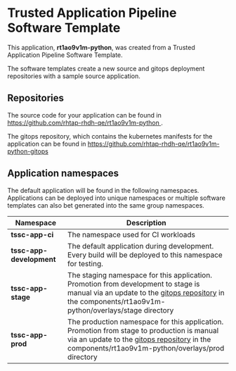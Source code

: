 # Trusted Application Pipeline Software Template

This application, **rt1ao9v1m-python**, was created from a Trusted Application Pipeline Software Template.

The software templates create a new source and gitops deployment repositories with a sample source application. 

## Repositories

The source code for your application can be found in [https://github.com/rhtap-rhdh-qe/rt1ao9v1m-python ](https://github.com/rhtap-rhdh-qe/rt1ao9v1m-python ).
 
The gitops repository, which contains the kubernetes manifests for the application can be found in 
[https://github.com/rhtap-rhdh-qe/rt1ao9v1m-python-gitops ](https://github.com/rhtap-rhdh-qe/rt1ao9v1m-python-gitops ) 

## Application namespaces 

The default application will be found in the following namespaces. Applications can be deployed into unique namespaces or multiple software templates can also bet generated into the same group namespaces.  

|  Namespace   |  Description   |  
| -------- | -------- |
| **tssc-app-ci** | The namespace used for CI workloads |
| **tssc-app-development** | The default application during development. Every build will be deployed to this namespace for testing. |
| **tssc-app-stage** | The staging namespace for this application. Promotion from development to stage is manual via an update to the [gitops repository](https://github.com/rhtap-rhdh-qe/rt1ao9v1m-python-gitops ) in the components/rt1ao9v1m-python/overlays/stage directory |
| **tssc-app-prod** | The production namespace for this application. Promotion from stage to production is manual via an update to the [gitops repository](https://github.com/rhtap-rhdh-qe/rt1ao9v1m-python-gitops ) in the components/rt1ao9v1m-python/overlays/prod directory |
